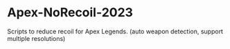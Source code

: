 # Apex-NoRecoil-2023
Scripts to reduce recoil for Apex Legends. (auto weapon detection, support multiple resolutions)
